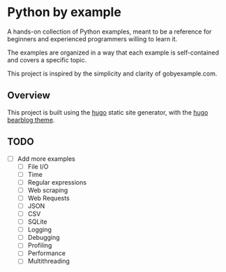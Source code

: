 # Python by example

A hands-on collection of Python examples, meant to be a reference for beginners and experienced programmers willing to learn it.

The examples are organized in a way that each example is self-contained and covers a specific topic.

This project is inspired by the simplicity and clarity of gobyexample.com.

## Overview

This project is built using the [hugo](https://gohugo.io/) static site generator, with the [hugo bearblog theme](https://github.com/janraasch/hugo-bearblog/).

## TODO

- [ ] Add more examples
  - [ ] File I/O
  - [ ] Time
  - [ ] Regular expressions
  - [ ] Web scraping
  - [ ] Web Requests
  - [ ] JSON
  - [ ] CSV
  - [ ] SQLite
  - [ ] Logging
  - [ ] Debugging
  - [ ] Profiling
  - [ ] Performance
  - [ ] Multithreading
